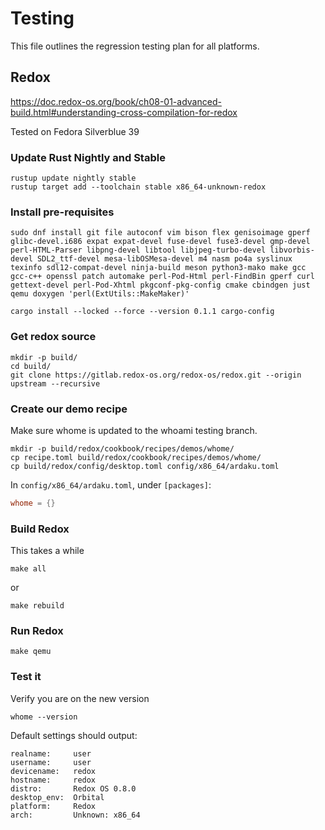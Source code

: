 # Testing

This file outlines the regression testing plan for all platforms.

## Redox

<https://doc.redox-os.org/book/ch08-01-advanced-build.html#understanding-cross-compilation-for-redox>

Tested on Fedora Silverblue 39

### Update Rust Nightly and Stable

```shell
rustup update nightly stable
rustup target add --toolchain stable x86_64-unknown-redox
```

### Install pre-requisites

```shell
sudo dnf install git file autoconf vim bison flex genisoimage gperf glibc-devel.i686 expat expat-devel fuse-devel fuse3-devel gmp-devel perl-HTML-Parser libpng-devel libtool libjpeg-turbo-devel libvorbis-devel SDL2_ttf-devel mesa-libOSMesa-devel m4 nasm po4a syslinux texinfo sdl12-compat-devel ninja-build meson python3-mako make gcc gcc-c++ openssl patch automake perl-Pod-Html perl-FindBin gperf curl gettext-devel perl-Pod-Xhtml pkgconf-pkg-config cmake cbindgen just qemu doxygen 'perl(ExtUtils::MakeMaker)'

cargo install --locked --force --version 0.1.1 cargo-config
```

### Get redox source

```shell
mkdir -p build/
cd build/
git clone https://gitlab.redox-os.org/redox-os/redox.git --origin upstream --recursive
```

### Create our demo recipe

Make sure whome is updated to the whoami testing branch.

```shell
mkdir -p build/redox/cookbook/recipes/demos/whome/
cp recipe.toml build/redox/cookbook/recipes/demos/whome/
cp build/redox/config/desktop.toml config/x86_64/ardaku.toml
```

In `config/x86_64/ardaku.toml`, under `[packages]`:

```toml
whome = {}
```

### Build Redox

This takes a while

```shell
make all
```

or 

```shell
make rebuild
```

### Run Redox

```shell
make qemu
```

### Test it

Verify you are on the new version

```shell
whome --version
```

Default settings should output:

```console
realname:     user
username:     user
devicename:   redox
hostname:     redox
distro:       Redox OS 0.8.0
desktop_env:  Orbital
platform:     Redox
arch:         Unknown: x86_64
```
